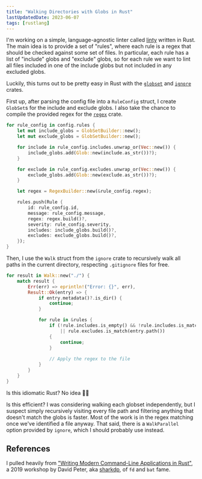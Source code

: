 ```yaml
---
title: "Walking Directories with Globs in Rust"
lastUpdatedDate: 2023-06-07
tags: [rustlang]
---
```


I'm working on a simple, language-agnostic linter called [linty](https://github.com/rwblickhan/linty) written in Rust.
The main idea is to provide a set of "rules", where each rule is a regex that should be checked against some set of files.
In particular, each rule has a list of "include" globs and "exclude" globs, so for each rule we want to lint all files included in one of the include globs but not included in any excluded globs.

Luckily, this turns out to be pretty easy in Rust with the [`globset`](https://docs.rs/globset/latest/globset/) and [`ignore`](https://docs.rs/ignore/latest/ignore/) crates.

First up, after parsing the config file into a `RuleConfig` struct, I create `GlobSet`s for the include and exclude globs.
I also take the chance to compile the provided regex for the [`regex`](https://docs.rs/regex/latest/regex/) crate.

```rust
for rule_config in config.rules {
    let mut include_globs = GlobSetBuilder::new();
    let mut exclude_globs = GlobSetBuilder::new();

    for include in rule_config.includes.unwrap_or(Vec::new()) {
        include_globs.add(Glob::new(include.as_str())?);
    }

    for exclude in rule_config.excludes.unwrap_or(Vec::new()) {
        exclude_globs.add(Glob::new(exclude.as_str())?);
    }

    let regex = RegexBuilder::new(&rule_config.regex);

    rules.push(Rule {
        id: rule_config.id,
        message: rule_config.message,
        regex: regex.build()?,
        severity: rule_config.severity,
        includes: include_globs.build()?,
        excludes: exclude_globs.build()?,
    });
}
```

Then, I use the `Walk` struct from the `ignore` crate to recursively walk all paths in the current directory, respecting `.gitignore` files for free.

```rust
for result in Walk::new("./") {
    match result {
        Err(err) => eprintln!("Error: {}", err),
        Result::Ok(entry) => {
            if entry.metadata()?.is_dir() {
                continue;
            }

            for rule in &rules {
                if (!rule.includes.is_empty() && !rule.includes.is_match(entry.path()))
                    || rule.excludes.is_match(entry.path())
                {
                    continue;
                }
                
                // Apply the regex to the file
            }
        }
    }
} 
```

Is this idiomatic Rust? No idea 🤷‍♀️

Is this efficient? I was considering walking each globset independently, but I suspect simply recursively visiting every file path and filtering anything that doesn't match the globs is faster. Most of the work is in the regex matching once we've identified a file anyway. That said, there is a `WalkParallel` option provided by `ignore`, which I should probably use instead.

## References

I pulled heavily from ["Writing Modern Command-Line Applications in Rust"](https://shark.fish/rustlab2019/#/), a 2019 workshop by David Peter, aka [sharkdp](https://github.com/sharkdp), of `fd` and `bat` fame.
